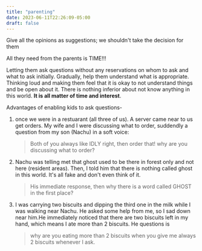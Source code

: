 ```yaml
---
title: "parenting"
date: 2023-06-11T22:26:09-05:00
draft: false
---
```

Give all the opinions as suggestions; we shouldn't take the decision for them

All they need from the parents is TIME!!!

Letting them ask questions without any reservations on whom to ask and what to ask initially. Gradually, help them understand what is appropriate. Thinking loud and making them feel that it is okay to not understand things and be open about it. There is nothing inferior about not know anything in this world. **It is all matter of time and interest**.

Advantages of enabling kids to ask questions-

1. once we were in a restuarant (all three of us). A server came near to us get orders. My wife and I were discussing what to order, suddendly a question from my son (Nachu) in a soft voice:

    > Both of you always like IDLY right, then order that! why are you discussing what to order?

2. Nachu was telling met that ghost used to be there in forest only and not here (resident areas). Then, I told him that there is nothing called ghost in this world. It's all fake and don't even think of it. 

    > His immediate response, then why there is a word called GHOST in the first place?

   
3. I was carrying two biscuits and dipping the third one in the milk while I was walking near Nachu. He asked some help from me, so I sad down near him.He immediately noticed that there are two biscuits left in my hand, which means I ate more than 2 biscuits. He questions is

    > why are you eating more than 2 biscuits when you give me always 2 biscuits whenever I ask.

